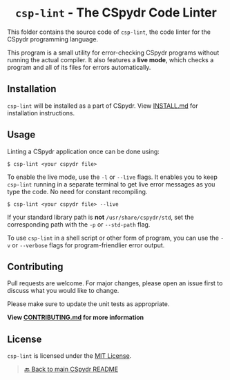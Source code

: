 <div align="center">

# `csp-lint` - The CSpydr Code Linter

</div>

This folder contains the source code of `csp-lint`, the code linter for the CSpydr programming language.

This program is a small utility for error-checking CSpydr programs without running the actual compiler. It also features a **live mode**, which checks a program and all of its files for errors automatically.

## Installation

`csp-lint` will be installed as a part of CSpydr. View [INSTALL.md](../../INSTALL.md) for installation instructions.

## Usage

Linting a CSpydr application once can be done using:

```console
$ csp-lint <your cspydr file>
```

To enable the live mode, use the `-l` or `--live` flags. It enables you to keep `csp-lint` running in a separate terminal to get live error messages as you type the code. No need for constant recompiling.

```console
$ csp-lint <your cspydr file> --live
```

If your standard library path is **not** `/usr/share/cspydr/std`, set the corresponding path with the `-p` or `--std-path` flag.

To use `csp-lint` in a shell script or other form of program, you can use the `-v` or `--verbose` flags for program-friendlier error output. 

## Contributing
Pull requests are welcome. For major changes, please open an issue first to discuss what you would like to change.

Please make sure to update the unit tests as appropriate.

**View [CONTRIBUTING.md](../../CONTRIBUTING.md) for more information**

## License
`csp-lint` is licensed under the [MIT License](https://mit-license.org/).

> [🔙 Back to main CSpydr README](../../README.md)